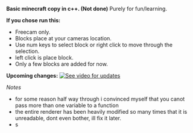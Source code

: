 **Basic minecraft copy in c++. (Not done)**
Purely for fun/learning.

**If you chose run this:**
- Freecam only.
- Blocks place at your cameras location.
- Use num keys to select block or right click to move through the selection.
- left click is place block.
- Only a few blocks are added for now.

**Upcoming changes:**
[![See video for updates](https://img.youtube.com/vi/OG-MRiOwNiU/0.jpg)](https://www.youtube.com/watch?v=OG-MRiOwNiU)

*Notes*
- for some reason half way through i convinced myself that you canot pass more than one variable to a function
- the entire renderer has been heavily modified so many times that it is unreadable, dont even bother, ill fix it later.
- s
